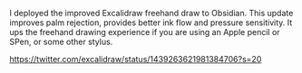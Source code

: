 I deployed the improved Excalidraw freehand draw to Obsidian. This update improves palm rejection, provides better ink flow and pressure sensitivity. It ups the freehand drawing experience if you are using an Apple pencil or SPen, or some other stylus.

https://twitter.com/excalidraw/status/1439263621981384706?s=20